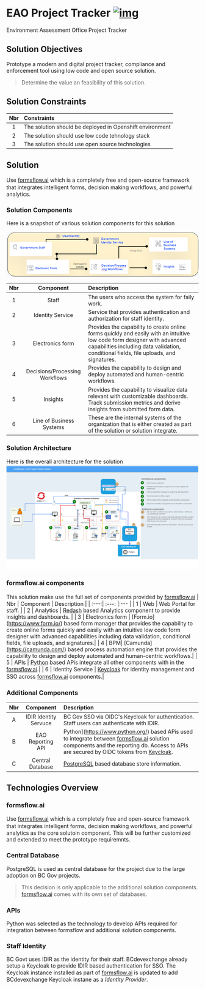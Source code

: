 # EAO Project Tracker [![img](https://img.shields.io/badge/Lifecycle-Experimental-339999)](https://github.com/bcgov/repomountie/blob/master/doc/lifecycle-badges.md)
Environment Assessment Office Project Tracker
 
## Solution Objectives
Prototype a modern and digital project tracker, compliance and enforcement tool using low code and open source solution.

>Determine the value an feasibility of this solution.

## Solution Constraints
| Nbr  | Constraints |
| :---:| :--- |
| 1  | The solution should be deployed in Openshift environment  |
| 2  | The solution should use low code tehnology stack  |
| 3  | The solution should use open source technologies  |

## Solution

Use [formsﬂow.ai](https://github.com/AOT-Technologies/forms-flow-ai) which is a completely free and open-source framework that integrates intelligent forms, decision making workﬂows, and powerful analytics.

### Solution Components
Here is a snapshot of various solution components for this solution

![Soluttion Components](./docs/assets/SolutionComponents.png)

| Nbr  | Component | Description |
| :---:| :---: |:--- |
| 1  | Staff  | The users who access the system for faily work. |
| 2  | Identity Service  | Service that provides authentication and authorization for staff identity. |
| 3  | Electronics form | Provides the capability to create online forms quickly and easily with an intuitive low code form designer with advanced capabilities including data validation, conditional fields, file uploads, and signatures.|
| 4  | Decisions/Processing Workflows| Provides the capability to design and deploy automated and human-centric workflows.|
| 5  | Insights  |Provides the capability to visualize data relevant with customizable dashboards. Track submission metrics and derive insights from submitted form data.|
| 6  | Line of Business Systems  | These are the internal systems of the organization that is either created as part of the solution or solution integrate.|

### Solution Architecture 
Here is the overall architecture for the solution
![Soluttion Architecture](./docs/assets/EAOArchitecture.png)

### formsflow.ai components
This solution make use the full set of components provided by [formsﬂow.ai](https://github.com/AOT-Technologies/forms-flow-ai)
| Nbr  | Component | Description |
| :---:| :---: |:--- |
| 1  | Web  | Web Portal for staff. |
| 2  | Analytics  | [Redash](https://redash.io/) based Analytics component to provide insights and dashboards. |
| 3  | Electronics form | [Form.io] (https://www.form.io/) based form manager that provides the capability to create online forms quickly and easily with an intuitive low code form designer with advanced capabilities including data validation, conditional fields, file uploads, and signatures.|
| 4  | BPM| [Camunda] (https://camunda.com/) based process automation engine that provides the capability to design and deploy automated and human-centric workflows.|
| 5  | APIs  | [Python](https://www.python.org/) based APis integrate all other components with in the [formsﬂow.ai](https://github.com/AOT-Technologies/forms-flow-ai).|
| 6  | Identity Service  | [Keycloak](https://www.keycloak.org/) for identity management and SSO across [formsﬂow.ai](https://github.com/AOT-Technologies/forms-flow-ai) components.|


### Additional Components
| Nbr  | Component | Description |
| :---:| :---: |:--- |
| A  | IDIR Identity Servuce  | BC Gov SSO via OIDC's Keycloak for authentication.  Staff users can authenticate with IDIR. |
| B  | EAO Reporting API  | Python](https://www.python.org/) based APis used to integrate between [formsﬂow.ai](https://github.com/AOT-Technologies/forms-flow-ai) solution components and the reporting db. Access to APIs are secured by OIDC tokens from [Keycloak](https://www.keycloak.org/). |
| C  | Central Database | [PostgreSQL](https://www.postgresql.org/) based database store information.|

## Technologies Overview

### formsflow.ai
Use [formsﬂow.ai](https://github.com/AOT-Technologies/forms-flow-ai) which is a completely free and open-source framework that integrates intelligent forms, decision making workﬂows, and powerful analytics as the core solutoin component. This will be further customized and extended to meet the prototype requiremnts.

### Central Database
PostgreSQL is used as central database for the project due to the large adoption on BC Gov projects. 

> This decision is only applicable to the additional solution components. [formsﬂow.ai](https://github.com/AOT-Technologies/forms-flow-ai) comes with its own set of databases. 

### APIs
Python was selected as the technology to develop APIs required for integration between formsflow and additional solution components.

### Staff Identity
BC Govt uses IDIR as the identity for their staff. BCdevexchange already setup a Keycloak to provide IDIR based authentication for SSO. The Keycloak instance installed as part of [formsﬂow.ai](https://github.com/AOT-Technologies/forms-flow-ai) is updated to add BCdevexchange Keycloak instane as a *Identity Provider*.

